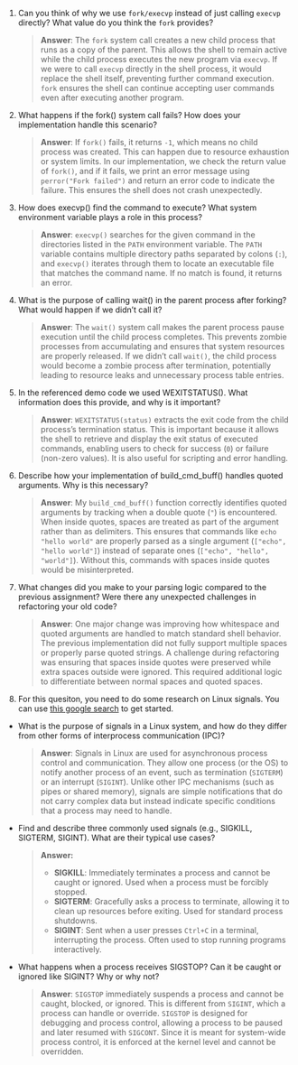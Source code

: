 1. Can you think of why we use `fork/execvp` instead of just calling `execvp` directly? What value do you think the `fork` provides?

    > **Answer**: The `fork` system call creates a new child process that runs as a copy of the parent. This allows the shell to remain active while the child process executes the new program via `execvp`. If we were to call `execvp` directly in the shell process, it would replace the shell itself, preventing further command execution. `fork` ensures the shell can continue accepting user commands even after executing another program.

2. What happens if the fork() system call fails? How does your implementation handle this scenario?

    > **Answer**: If `fork()` fails, it returns `-1`, which means no child process was created. This can happen due to resource exhaustion or system limits. In our implementation, we check the return value of `fork()`, and if it fails, we print an error message using `perror("Fork failed")` and return an error code to indicate the failure. This ensures the shell does not crash unexpectedly.

3. How does execvp() find the command to execute? What system environment variable plays a role in this process?

    > **Answer**: `execvp()` searches for the given command in the directories listed in the `PATH` environment variable. The `PATH` variable contains multiple directory paths separated by colons (`:`), and `execvp()` iterates through them to locate an executable file that matches the command name. If no match is found, it returns an error.

4. What is the purpose of calling wait() in the parent process after forking? What would happen if we didn’t call it?

    > **Answer**: The `wait()` system call makes the parent process pause execution until the child process completes. This prevents zombie processes from accumulating and ensures that system resources are properly released. If we didn’t call `wait()`, the child process would become a zombie process after termination, potentially leading to resource leaks and unnecessary process table entries.

5. In the referenced demo code we used WEXITSTATUS(). What information does this provide, and why is it important?

    > **Answer**: `WEXITSTATUS(status)` extracts the exit code from the child process’s termination status. This is important because it allows the shell to retrieve and display the exit status of executed commands, enabling users to check for success (`0`) or failure (non-zero values). It is also useful for scripting and error handling.

6. Describe how your implementation of build_cmd_buff() handles quoted arguments. Why is this necessary?

    > **Answer**: My `build_cmd_buff()` function correctly identifies quoted arguments by tracking when a double quote (`"`) is encountered. When inside quotes, spaces are treated as part of the argument rather than as delimiters. This ensures that commands like `echo "hello world"` are properly parsed as a single argument (`["echo", "hello world"]`) instead of separate ones (`["echo", "hello", "world"]`). Without this, commands with spaces inside quotes would be misinterpreted.

7. What changes did you make to your parsing logic compared to the previous assignment? Were there any unexpected challenges in refactoring your old code?

    > **Answer**: One major change was improving how whitespace and quoted arguments are handled to match standard shell behavior. The previous implementation did not fully support multiple spaces or properly parse quoted strings. A challenge during refactoring was ensuring that spaces inside quotes were preserved while extra spaces outside were ignored. This required additional logic to differentiate between normal spaces and quoted spaces.

8. For this quesiton, you need to do some research on Linux signals. You can use [this google search](https://www.google.com/search?q=Linux+signals+overview+site%3Aman7.org+OR+site%3Alinux.die.net+OR+site%3Atldp.org&oq=Linux+signals+overview+site%3Aman7.org+OR+site%3Alinux.die.net+OR+site%3Atldp.org&gs_lcrp=EgZjaHJvbWUyBggAEEUYOdIBBzc2MGowajeoAgCwAgA&sourceid=chrome&ie=UTF-8) to get started.

- What is the purpose of signals in a Linux system, and how do they differ from other forms of interprocess communication (IPC)?

    > **Answer**: Signals in Linux are used for asynchronous process control and communication. They allow one process (or the OS) to notify another process of an event, such as termination (`SIGTERM`) or an interrupt (`SIGINT`). Unlike other IPC mechanisms (such as pipes or shared memory), signals are simple notifications that do not carry complex data but instead indicate specific conditions that a process may need to handle.

- Find and describe three commonly used signals (e.g., SIGKILL, SIGTERM, SIGINT). What are their typical use cases?

    > **Answer:**  
    > - **SIGKILL**: Immediately terminates a process and cannot be caught or ignored. Used when a process must be forcibly stopped.  
    > - **SIGTERM**: Gracefully asks a process to terminate, allowing it to clean up resources before exiting. Used for standard process shutdowns.  
    > - **SIGINT**: Sent when a user presses `Ctrl+C` in a terminal, interrupting the process. Often used to stop running programs interactively. 

- What happens when a process receives SIGSTOP? Can it be caught or ignored like SIGINT? Why or why not?

    > **Answer**: `SIGSTOP` immediately suspends a process and cannot be caught, blocked, or ignored. This is different from `SIGINT`, which a process can handle or override. `SIGSTOP` is designed for debugging and process control, allowing a process to be paused and later resumed with `SIGCONT`. Since it is meant for system-wide process control, it is enforced at the kernel level and cannot be overridden.
